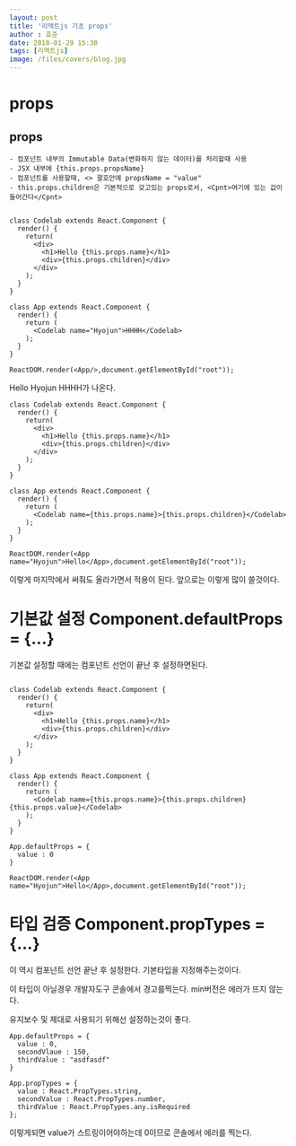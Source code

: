 ```yaml
---
layout: post
title: '리액트js 기초 props'
author : 효준
date: 2018-01-29 15:30
tags: [리액트js]
image: /files/covers/blog.jpg
---
```


# props

## props

    - 컴포넌트 내부의 Immutable Data(변화하지 않는 데이터)를 처리할때 사용
    - JSX 내부에 {this.props.propsName}
    - 컴포넌트를 사용할때, <> 괄호안에 propsName = "value"
    - this.props.children은 기본적으로 갖고있는 props로서, <Cpnt>여기에 있는 값이 들어간다</Cpnt>


```

class Codelab extends React.Component {
  render() {
    return(
      <div>
        <h1>Hello {this.props.name}</h1>
        <div>{this.props.children}</div>
      </div>
    );
  }
}

class App extends React.Component {
  render() {
    return (
      <Codelab name="Hyojun">HHHH</Codelab>
    );
  }
}
 
ReactDOM.render(<App/>,document.getElementById("root"));

```

Hello Hyojun
HHHH가 나온다.

```
class Codelab extends React.Component {
  render() {
    return(
      <div>
        <h1>Hello {this.props.name}</h1>
        <div>{this.props.children}</div>
      </div>
    );
  }
}

class App extends React.Component {
  render() {
    return (
      <Codelab name={this.props.name}>{this.props.children}</Codelab>
    );
  }
}
 
ReactDOM.render(<App name="Hyojun">Hello</App>,document.getElementById("root"));
```

이렇게 마지막에서 써줘도 올라가면서 적용이 된다. 앞으로는 이렇게 많이 쓸것이다.

# 기본값 설정 Component.defaultProps = {...}

기본값 설정할 때에는 컴포넌트 선언이 끝난 후 설정하면된다.


```

class Codelab extends React.Component {
  render() {
    return(
      <div>
        <h1>Hello {this.props.name}</h1>
        <div>{this.props.children}</div>
      </div>
    );
  }
}

class App extends React.Component {
  render() {
    return (
      <Codelab name={this.props.name}>{this.props.children}{this.props.value}</Codelab>
    );
  }
}

App.defaultProps = {
  value : 0
}

ReactDOM.render(<App name="Hyojun">Hello</App>,document.getElementById("root"));

```


# 타입 검증 Component.propTypes = {...}

이 역시 컴포넌트 선언 끝난 후 설정한다. 기본타입을 지정해주는것이다.

이 타입이 아닐경우 개발자도구 콘솔에서 경고를찍는다.
min버전은 에러가 뜨지 않는다.

유지보수 및 제대로 사용되기 위해선 설정하는것이 좋다.

```
App.defaultProps = {
  value : 0,
  secondVlaue : 150,
  thirdValue : "asdfasdf"
}

App.propTypes = {
  value : React.PropTypes.string,
  secondValue : React.PropTypes.number,
  thirdValue : React.PropTypes.any.isRequired
};

```

이렇게되면 value가 스트링이어야하는데 0이므로 콘솔에서 에러를 찍는다.